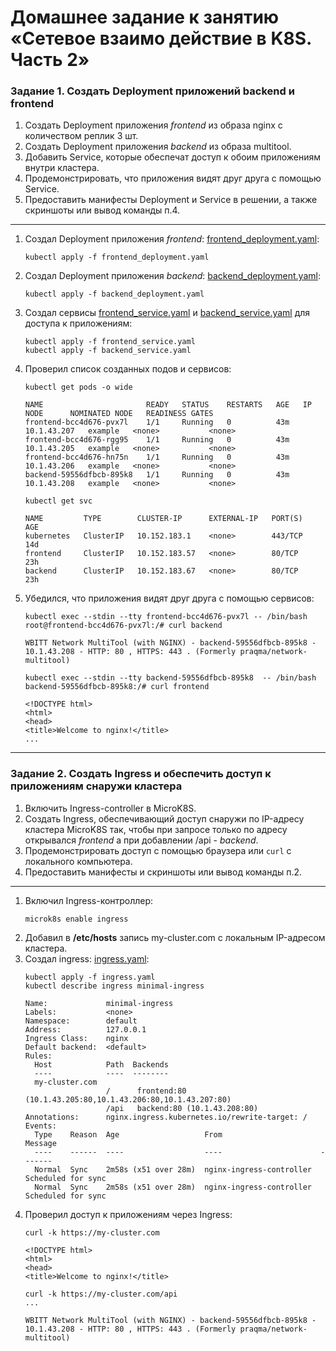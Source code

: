 # Домашнее задание к занятию «Сетевое взаимо действие в K8S. Часть 2»

### Задание 1. Создать Deployment приложений backend и frontend

1. Создать Deployment приложения _frontend_ из образа nginx с количеством реплик 3 шт.
2. Создать Deployment приложения _backend_ из образа multitool. 
3. Добавить Service, которые обеспечат доступ к обоим приложениям внутри кластера. 
4. Продемонстрировать, что приложения видят друг друга с помощью Service.
5. Предоставить манифесты Deployment и Service в решении, а также скриншоты или вывод команды п.4.

------

1. Создал Deployment приложения _frontend_: [frontend_deployment.yaml](frontend_deployment.yaml):
    ```
    kubectl apply -f frontend_deployment.yaml
    ``` 

2. Создал Deployment приложения _backend_: [backend_deployment.yaml](backend_deployment.yaml):
    ```
    kubectl apply -f backend_deployment.yaml
    ```

3. Создал сервисы [frontend_service.yaml](frontend_service.yaml) и [backend_service.yaml](backend_service.yaml) для доступа к приложениям:
    ```
    kubectl apply -f frontend_service.yaml
    kubectl apply -f backend_service.yaml 
    ```

4. Проверил список созданных подов и сервисов:
    ```
    kubectl get pods -o wide
    ```
    ```
    NAME                       READY   STATUS    RESTARTS   AGE   IP            NODE      NOMINATED NODE   READINESS GATES
    frontend-bcc4d676-pvx7l    1/1     Running   0          43m   10.1.43.207   example   <none>           <none>
    frontend-bcc4d676-rgg95    1/1     Running   0          43m   10.1.43.205   example   <none>           <none>
    frontend-bcc4d676-hn75n    1/1     Running   0          43m   10.1.43.206   example   <none>           <none>
    backend-59556dfbcb-895k8   1/1     Running   0          43m   10.1.43.208   example   <none>           <none>
    ```
    ```
    kubectl get svc
    ```
    ```
    NAME         TYPE        CLUSTER-IP      EXTERNAL-IP   PORT(S)   AGE
    kubernetes   ClusterIP   10.152.183.1    <none>        443/TCP   14d
    frontend     ClusterIP   10.152.183.57   <none>        80/TCP    23h
    backend      ClusterIP   10.152.183.67   <none>        80/TCP    23h
    ```
5. Убедился, что приложения видят друг друга с помощью сервисов:
    ```
    kubectl exec --stdin --tty frontend-bcc4d676-pvx7l -- /bin/bash
    root@frontend-bcc4d676-pvx7l:/# curl backend
    ```
    ```
    WBITT Network MultiTool (with NGINX) - backend-59556dfbcb-895k8 - 10.1.43.208 - HTTP: 80 , HTTPS: 443 . (Formerly praqma/network-multitool)
    ```
    ```
    kubectl exec --stdin --tty backend-59556dfbcb-895k8  -- /bin/bash
    backend-59556dfbcb-895k8:/# curl frontend 
    ```
    ```
    <!DOCTYPE html>
    <html>
    <head>
    <title>Welcome to nginx!</title>
    ...
    ```

------

### Задание 2. Создать Ingress и обеспечить доступ к приложениям снаружи кластера

1. Включить Ingress-controller в MicroK8S.
2. Создать Ingress, обеспечивающий доступ снаружи по IP-адресу кластера MicroK8S так, чтобы при запросе только по адресу открывался _frontend_ а при добавлении /api - _backend_.
3. Продемонстрировать доступ с помощью браузера или `curl` с локального компьютера.
4. Предоставить манифесты и скриншоты или вывод команды п.2.

------

1. Включил Ingress-контроллер:
    ```
    microk8s enable ingress
    ```
2. Добавил в **/etc/hosts** запись my-cluster.com с локальным IP-адресом кластера.  
3. Создал ingress: [ingress.yaml](ingress.yaml):
    ```
    kubectl apply -f ingress.yaml 
    kubectl describe ingress minimal-ingress
    ```
    ```
    Name:             minimal-ingress
    Labels:           <none>
    Namespace:        default
    Address:          127.0.0.1
    Ingress Class:    nginx
    Default backend:  <default>
    Rules:
      Host            Path  Backends
      ----            ----  --------
      my-cluster.com  
                      /      frontend:80 (10.1.43.205:80,10.1.43.206:80,10.1.43.207:80)
                      /api   backend:80 (10.1.43.208:80)
    Annotations:      nginx.ingress.kubernetes.io/rewrite-target: /
    Events:
      Type    Reason  Age                   From                      Message
      ----    ------  ----                  ----                      -------
      Normal  Sync    2m58s (x51 over 28m)  nginx-ingress-controller  Scheduled for sync
      Normal  Sync    2m58s (x51 over 28m)  nginx-ingress-controller  Scheduled for sync
    ```
4. Проверил доступ к приложениям через Ingress:
    ```
    curl -k https://my-cluster.com
    ```
    ```
    <!DOCTYPE html>
    <html>
    <head>
    <title>Welcome to nginx!</title>
    ```
    ```
    curl -k https://my-cluster.com/api
    ...
    ```
    ```
    WBITT Network MultiTool (with NGINX) - backend-59556dfbcb-895k8 - 10.1.43.208 - HTTP: 80 , HTTPS: 443 . (Formerly praqma/network-multitool)
    ```